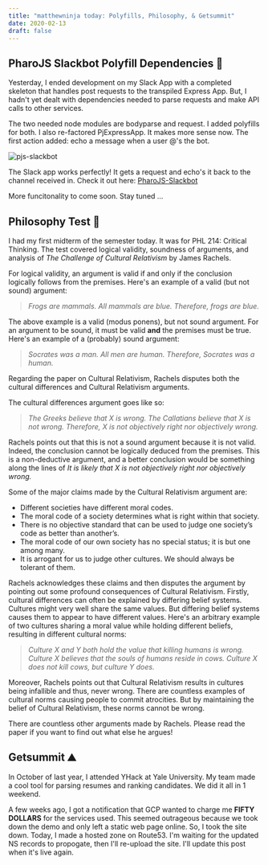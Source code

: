 ```yaml
---
title: "matthewninja today: Polyfills, Philosophy, & Getsummit"
date: 2020-02-13
draft: false
---
```


## PharoJS Slackbot Polyfill Dependencies 🤖
Yesterday, I ended development on my Slack App with a completed skeleton that handles post requests to the transpiled Express App. But, I hadn't yet dealt with dependencies needed to parse requests and make API calls to other services. 

The two needed node modules are bodyparse and request. I added polyfills for both. I also re-factored PjExpressApp. It makes more sense now. The first action added: echo a message when a user @'s the bot.

![pjs-slackbot](/pjs-slackbot.gif)

The Slack app works perfectly! It gets a request and echo's it back to the channel received in. Check it out here: [PharoJS-Slackbot](https://github.com/matthewninja/PharoJS-Slackbot)

More funcitonality to come soon. Stay tuned ...

## Philosophy Test 🤔
I had my first midterm of the semester today. It was for PHL 214: Critical Thinking. The test covered logical validity, soundness of arguments, and analysis of *The Challenge of Cultural Relativism* by James Rachels.

For logical validity, an argument is valid if and only if the conclusion logically follows from the premises. Here's an example of a valid (but not sound) argument: 

> *Frogs are mammals. All mammals are blue. Therefore, frogs are blue.*

The above example is a valid (modus ponens), but not sound argument. For an argument to be sound, it must be valid **and** the premises must be true. Here's an example of a (probably) sound argument: 

> *Socrates was a man. All men are human. Therefore, Socrates was a human.*

Regarding the paper on Cultural Relativism, Rachels disputes both the cultural differences and Cultural Relativism arguments. 

The cultural differences argument goes like so:

> *The Greeks believe that X is wrong. The Callatians believe that X is not wrong. Therefore, X is not objectively right nor objectively wrong.*

Rachels points out that this is not a sound argument because it is not valid. Indeed, the conclusion cannot be logically deduced from the premises. This is a non-deductive argument, and a better conclusion would be something along the lines of *It is likely that X is not objectively right nor objectively wrong.*

Some of the major claims made by the Cultural Relativism argument are:

* Different societies have different moral codes.
* The moral code of a society determines what is right within that society.
* There is no objective standard that can be used to judge one society’s code as better than another’s.
* The moral code of our own society has no special status; it is but one among many.
* It is arrogant for us to judge other cultures. We should always be tolerant of them.

Rachels acknowledges these claims and then disputes the argument by pointing out some profound consequences of Cultural Relativism. Firstly, cultural differences can often be explained by differing belief systems. Cultures might very well share the same values. But differing belief systems causes them to appear to have different values. Here's an arbitrary example of two cultures sharing a moral value while holding different beliefs, resulting in different cultural norms:

> *Culture X and Y both hold the value that killing humans is wrong. Culture X believes that the souls of humans reside in cows. Culture X does not kill cows, but culture Y does.*

Moreover, Rachels points out that Cultural Relativism results in cultures being infallible and thus, never wrong. There are countless examples of cultural norms causing people to commit atrocities. But by maintaining the belief of Cultural Relativism, these norms cannot be wrong.

There are countless other arguments made by Rachels. Please read the paper if you want to find out what else he argues!

## Getsummit ⛰
In October of last year, I attended YHack at Yale University. My team made a cool tool for parsing resumes and ranking candidates. We did it all in 1 weekend.

A few weeks ago, I got a notification that GCP wanted to charge me **FIFTY DOLLARS** for the services used. This seemed outrageous because we took down the demo and only left a static web page online. So, I took the site down. Today, I made a hosted zone on Route53. I'm waiting for the updated NS records to propogate, then I'll re-upload the site. I'll update this post when it's live again.